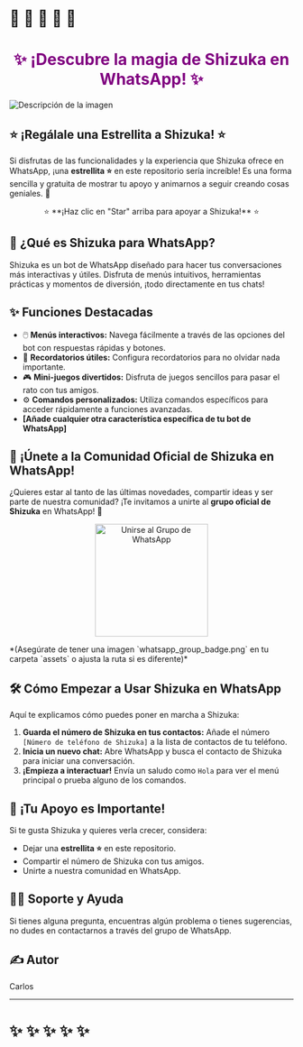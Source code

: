 #  🍁 🍁 🍁 🍁 🍁
<h1 style="color:purple; text-align:center;">✨ ¡Descubre la magia de Shizuka en WhatsApp! ✨</h1>

![Descripción de la imagen](https://i.postimg.cc/HLJxWfNR/Shizuka-telegram.png)


## ⭐ ¡Regálale una Estrellita a Shizuka! ⭐

Si disfrutas de las funcionalidades y la experiencia que Shizuka ofrece en WhatsApp, ¡una **estrellita ⭐** en este repositorio sería increíble! Es una forma sencilla y gratuita de mostrar tu apoyo y animarnos a seguir creando cosas geniales. 💖

<p align="center">
  ⭐ **¡Haz clic en "Star" arriba para apoyar a Shizuka!** ⭐
</p>

## 💬 ¿Qué es Shizuka para WhatsApp?
Shizuka es un bot de WhatsApp diseñado para hacer tus conversaciones más interactivas y útiles. Disfruta de menús intuitivos, herramientas prácticas y momentos de diversión, ¡todo directamente en tus chats!

## ✨ Funciones Destacadas
* 🖱️ **Menús interactivos:** Navega fácilmente a través de las opciones del bot con respuestas rápidas y botones.
* 🔔 **Recordatorios útiles:** Configura recordatorios para no olvidar nada importante.
* 🎮 **Mini-juegos divertidos:** Disfruta de juegos sencillos para pasar el rato con tus amigos.
* ⚙️ **Comandos personalizados:** Utiliza comandos específicos para acceder rápidamente a funciones avanzadas.
* **[Añade cualquier otra característica específica de tu bot de WhatsApp]**

## 💬 ¡Únete a la Comunidad Oficial de Shizuka en WhatsApp!

¿Quieres estar al tanto de las últimas novedades, compartir ideas y ser parte de nuestra comunidad? ¡Te invitamos a unirte al **grupo oficial de Shizuka** en WhatsApp! 🌟

<p align="center">
  <a href="https://chat.whatsapp.com/K4O3rZ0qdXz1cNKBbIbaxF">
    <img src="./assets/whatsapp_group_badge.png" alt="Unirse al Grupo de WhatsApp" width="200">
  </a>
</p>
*(Asegúrate de tener una imagen `whatsapp_group_badge.png` en tu carpeta `assets` o ajusta la ruta si es diferente)*

## 🛠️ Cómo Empezar a Usar Shizuka en WhatsApp
Aquí te explicamos cómo puedes poner en marcha a Shizuka:

1.  **Guarda el número de Shizuka en tus contactos:** Añade el número `[Número de teléfono de Shizuka]` a la lista de contactos de tu teléfono.
2.  **Inicia un nuevo chat:** Abre WhatsApp y busca el contacto de Shizuka para iniciar una conversación.
3.  **¡Empieza a interactuar!** Envía un saludo como `Hola` para ver el menú principal o prueba alguno de los comandos.



## 💖 ¡Tu Apoyo es Importante!
Si te gusta Shizuka y quieres verla crecer, considera:

* Dejar una **estrellita ⭐** en este repositorio.
* Compartir el número de Shizuka con tus amigos.
* Unirte a nuestra comunidad en WhatsApp.

## 🙋‍♂️ Soporte y Ayuda
Si tienes alguna pregunta, encuentras algún problema o tienes sugerencias, no dudes en contactarnos a través del grupo de WhatsApp.

## ✍️ Autor
Carlos

---
# ✨ ✨ ✨ ✨ ✨


